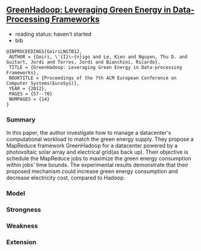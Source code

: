 ## [GreenHadoop: Leveraging Green Energy in Data-Processing Frameworks](http://dl.acm.org/citation.cfm?id=2168843)

- reading status: haven't started
- bib
```
@INPROCEEDINGS{GoiriLNGTB12,
 AUTHOR = {Goiri, \'{I}\~{n}igo and Le, Kien and Nguyen, Thu D. and Guitart, Jordi and Torres, Jordi and Bianchini, Ricardo},
 TITLE = {GreenHadoop: Leveraging Green Energy in Data-processing Frameworks},
 BOOKTITLE = {Proceedings of the 7th ACM European Conference on Computer Systems(EuroSys)},
 YEAR = {2012},
 PAGES = {57--70}
 NUMPAGES = {14}
} 
```

### Summary 
In this paper, the author investigate how to manage a datacenter's computational workload to match the green energy supply. They propose a MapReduce framework GreenHadoop for a datacenter powered by a photovoltaic solar array and electrical grid(as back up). Their objective is schedule the MapReduce jobs to maximize the green energy consumption within jobs' time bounds. The experimental results demonstrate that their proposed mechanism could increase green energy consumption and decrease electricity cost, compared to Hadoop.

### Model

### Strongness

### Weakness

### Extension
